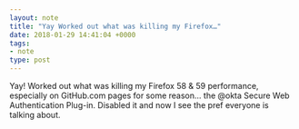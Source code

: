 ```yaml
---
layout: note
title: "Yay Worked out what was killing my Firefox…"
date: 2018-01-29 14:41:04 +0000 
tags:
- note
type: post
---
```

Yay! Worked out what was killing my Firefox 58 & 59 performance, especially on GitHub.com pages for some reason... the @okta Secure Web Authentication Plug-in. Disabled it and now I see the pref everyone is talking about.